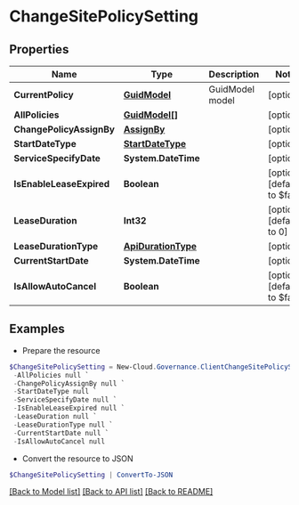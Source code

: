 # ChangeSitePolicySetting
## Properties

Name | Type | Description | Notes
------------ | ------------- | ------------- | -------------
**CurrentPolicy** | [**GuidModel**](GuidModel.md) | GuidModel model | [optional] 
**AllPolicies** | [**GuidModel[]**](GuidModel.md) |  | [optional] 
**ChangePolicyAssignBy** | [**AssignBy**](AssignBy.md) |  | [optional] 
**StartDateType** | [**StartDateType**](StartDateType.md) |  | [optional] 
**ServiceSpecifyDate** | **System.DateTime** |  | [optional] 
**IsEnableLeaseExpired** | **Boolean** |  | [optional] [default to $false]
**LeaseDuration** | **Int32** |  | [optional] [default to 0]
**LeaseDurationType** | [**ApiDurationType**](ApiDurationType.md) |  | [optional] 
**CurrentStartDate** | **System.DateTime** |  | [optional] 
**IsAllowAutoCancel** | **Boolean** |  | [optional] [default to $false]

## Examples

- Prepare the resource
```powershell
$ChangeSitePolicySetting = New-Cloud.Governance.ClientChangeSitePolicySetting  -CurrentPolicy null `
 -AllPolicies null `
 -ChangePolicyAssignBy null `
 -StartDateType null `
 -ServiceSpecifyDate null `
 -IsEnableLeaseExpired null `
 -LeaseDuration null `
 -LeaseDurationType null `
 -CurrentStartDate null `
 -IsAllowAutoCancel null
```

- Convert the resource to JSON
```powershell
$ChangeSitePolicySetting | ConvertTo-JSON
```

[[Back to Model list]](../README.md#documentation-for-models) [[Back to API list]](../README.md#documentation-for-api-endpoints) [[Back to README]](../README.md)

